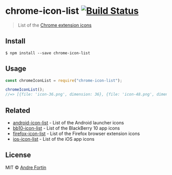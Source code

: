 # chrome-icon-list [![Build Status](https://travis-ci.com/andrefortin/chrome-icon-list.svg?branch=master)](https://travis-ci.com/andrefortin/chrome-icon-list)

> List of the [Chrome extension icons](https://developer.chrome.com/docs/extensions/mv2/user_interface/#provide-the-extension-icons)

## Install

```
$ npm install --save chrome-icon-list
```

## Usage

```js
const chromeIconList = require("chrome-icon-list");

chromeIconList();
//=> [{file: 'icon-36.png', dimension: 36}, {file: 'icon-48.png', dimension: 48}, ...]
```

## Related

- [android-icon-list](https://github.com/SamVerschueren/android-icon-list) - List of the Android launcher icons
- [bb10-icon-list](https://github.com/SamVerschueren/bb10-icon-list) - List of the BlackBerry 10 app icons
- [firefox-icon-list](https://github.com/andrefortin/firefox-icon-list) - List of the Firefox browser extension icons
- [ios-icon-list](https://github.com/SamVerschueren/ios-icon-list) - List of the iOS app icons

## License

MIT © [Andre Fortin](https://github.com/andrefortin)
